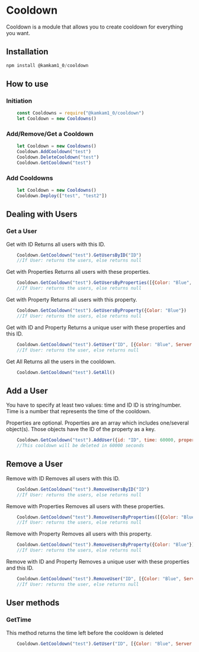 # Cooldown
Cooldown is a module that allows you to create cooldown for everything you want.

## Installation
```js
npm install @kamkam1_0/cooldown
```

## How to use

### Initiation
```js
    const Cooldowns = require("@kamkam1_0/cooldown")
    let Cooldown = new Cooldowns()
```

### Add/Remove/Get a Cooldown
```js
    let Cooldown = new Cooldowns()
    Cooldown.AddCooldown("test")
    Cooldown.DeleteCooldown("test")
    Cooldown.GetCooldown("test")
```

### Add Cooldowns
```js
    let Cooldown = new Cooldowns()
    Cooldown.Deploy(["test", "test2"])
```

## Dealing with Users

### Get a User

Get with ID
Returns all users with this ID.

```js
    Cooldown.GetCooldown("test").GetUsersByID("ID")
    //If User: returns the users, else returns null
```

Get with Properties
Returns all users with these properties.

```js
    Cooldown.GetCooldown("test").GetUsersByProperties([{Color: "Blue", Server: "test", phone: "06060606"}])
    //If User: returns the users, else returns null
```

Get with Property
Returns all users with this property.

```js
    Cooldown.GetCooldown("test").GetUsersByProperty({Color: "Blue"})
    //If User: returns the users, else returns null
```

Get with ID and Property
Returns a unique user with these properties and this ID.

```js
    Cooldown.GetCooldown("test").GetUser("ID", [{Color: "Blue", Server: "test", phone: "06060606"}])
    //If User: returns the user, else returns null
```

Get All
Returns all the users in the cooldown.

```js
    Cooldown.GetCooldown("test").GetAll()
```

## Add a User

You have to specify at least two values: time and ID
ID is string/number.
Time is a number that represents the time of the cooldown.

Properties are optional.
Properties are an array which includes one/several object(s).
Those objects have the ID of the property as a key.

```js
    Cooldown.GetCooldown("test").AddUser({id: "ID", time: 60000, properties: [{Color: "blue", phone: "06060606"}]})
    //This cooldown will be deleted in 60000 seconds
```

## Remove a User

Remove with ID
Removes all users with this ID.

```js
    Cooldown.GetCooldown("test").RemoveUsersByID("ID")
    //If User: returns the users, else returns null
```

Remove with Properties
Removes all users with these properties.

```js
    Cooldown.GetCooldown("test").RemoveUsersByProperties([{Color: "Blue", Server: "test", phone: "06060606"}])
    //If User: returns the users, else returns null
```

Remove with Property
Removes all users with this property.

```js
    Cooldown.GetCooldown("test").RemoveUsersByProperty({Color: "Blue"})
    //If User: returns the users, else returns null
```

Remove with ID and Property
Removes a unique user with these properties and this ID.

```js
    Cooldown.GetCooldown("test").RemoveUser("ID", [{Color: "Blue", Server: "test", phone: "06060606"}])
    //If User: returns the user, else returns null
```

## User methods

### GetTime

This method returns the time left before the cooldown is deleted

```js
    Cooldown.GetCooldown("test").GetUser("ID", [{Color: "Blue", Server: "test", phone: "06060606"}]).GetTime()
```
